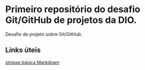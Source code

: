 # Primeiro repositório do desafio Git/GitHub de projetos da DIO.
Desafio de projeto sobre Git/GitHub.  


## Links úteis 
[sintaxe básica Markdown](https://www.markdownguide.org/basic-syntax/)
